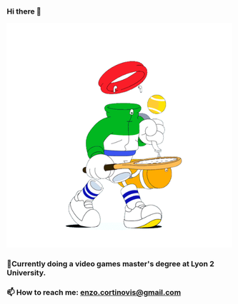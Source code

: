 ### Hi there 👋
![](invisibleman.gif)

### 🔭Currently doing a video games master's degree at Lyon 2 University.
### 📫 How to reach me: enzo.cortinovis@gmail.com

<!--
**EnzoCortinovis/EnzoCortinovis** is a ✨ _special_ ✨ repository because its `README.md` (this file) appears on your GitHub profile.

Here are some ideas to get you started:

- 🔭 I’m currently working on ...
- 🌱 I’m currently learning ...
- 👯 I’m looking to collaborate on ...
- 🤔 I’m looking for help with ...
- 💬 Ask me about ...
- 📫 How to reach me: ...
- 😄 Pronouns: ...
- ⚡ Fun fact: ...
-->
